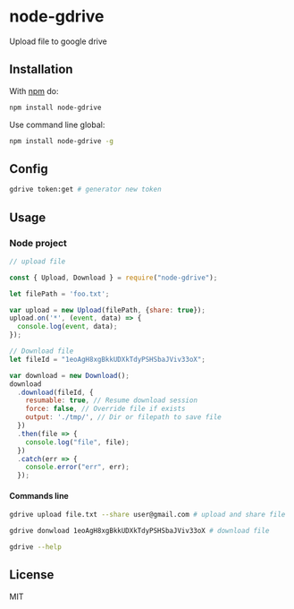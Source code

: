 # node-gdrive

Upload file to google drive

## Installation

With [npm](https://www.npmjs.com/) do:

``` sh
npm install node-gdrive
```

Use command line global:

``` sh
npm install node-gdrive -g
```

## Config

``` sh
gdrive token:get # generator new token
```

## Usage

### Node project

``` js
// upload file

const { Upload, Download } = require("node-gdrive");

let filePath = 'foo.txt';

var upload = new Upload(filePath, {share: true});
upload.on('*', (event, data) => {
  console.log(event, data);
});

// Download file
let fileId = "1eoAgH8xgBkkUDXkTdyPSHSbaJViv33oX";

var download = new Download();
download
  .download(fileId, {
    resumable: true, // Resume download session
    force: false, // Override file if exists
    output: './tmp/', // Dir or filepath to save file
  })
  .then(file => {
    console.log("file", file);
  })
  .catch(err => {
    console.error("err", err);
  });

```

#### Commands line

``` sh
gdrive upload file.txt --share user@gmail.com # upload and share file

gdrive donwload 1eoAgH8xgBkkUDXkTdyPSHSbaJViv33oX # download file

gdrive --help
```

## License

MIT
